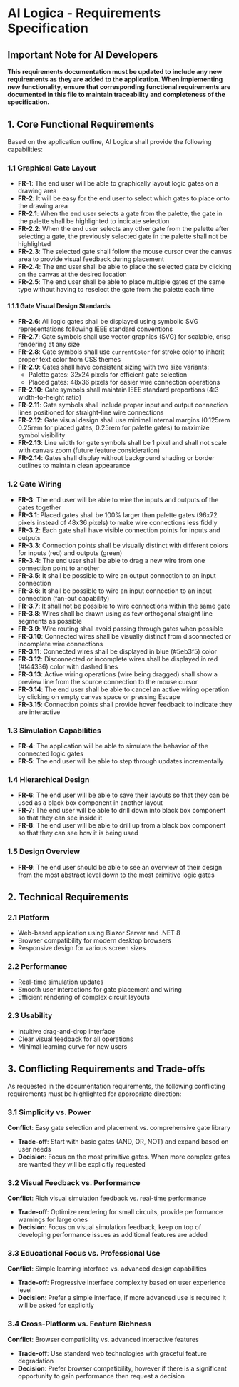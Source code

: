 # AI Logica - Requirements Specification

## Important Note for AI Developers
**This requirements documentation must be updated to include any new requirements as they are added to the application. When implementing new functionality, ensure that corresponding functional requirements are documented in this file to maintain traceability and completeness of the specification.**

## 1. Core Functional Requirements

Based on the application outline, AI Logica shall provide the following capabilities:

### 1.1 Graphical Gate Layout
- **FR-1**: The end user will be able to graphically layout logic gates on a drawing area
- **FR-2**: It will be easy for the end user to select which gates to place onto the drawing area
- **FR-2.1**: When the end user selects a gate from the palette, the gate in the palette shall be highlighted to indicate selection
- **FR-2.2**: When the end user selects any other gate from the palette after selecting a gate, the previously selected gate in the palette shall not be highlighted
- **FR-2.3**: The selected gate shall follow the mouse cursor over the canvas area to provide visual feedback during placement
- **FR-2.4**: The end user shall be able to place the selected gate by clicking on the canvas at the desired location
- **FR-2.5**: The end user shall be able to place multiple gates of the same type without having to reselect the gate from the palette each time

#### 1.1.1 Gate Visual Design Standards
- **FR-2.6**: All logic gates shall be displayed using symbolic SVG representations following IEEE standard conventions
- **FR-2.7**: Gate symbols shall use vector graphics (SVG) for scalable, crisp rendering at any size
- **FR-2.8**: Gate symbols shall use `currentColor` for stroke color to inherit proper text color from CSS themes
- **FR-2.9**: Gates shall have consistent sizing with two size variants:
  - Palette gates: 32x24 pixels for efficient gate selection
  - Placed gates: 48x36 pixels for easier wire connection operations
- **FR-2.10**: Gate symbols shall maintain IEEE standard proportions (4:3 width-to-height ratio)
- **FR-2.11**: Gate symbols shall include proper input and output connection lines positioned for straight-line wire connections
- **FR-2.12**: Gate visual design shall use minimal internal margins (0.125rem 0.25rem for placed gates, 0.25rem for palette gates) to maximize symbol visibility
- **FR-2.13**: Line width for gate symbols shall be 1 pixel and shall not scale with canvas zoom (future feature consideration)
- **FR-2.14**: Gates shall display without background shading or border outlines to maintain clean appearance

### 1.2 Gate Wiring
- **FR-3**: The end user will be able to wire the inputs and outputs of the gates together
- **FR-3.1**: Placed gates shall be 100% larger than palette gates (96x72 pixels instead of 48x36 pixels) to make wire connections less fiddly
- **FR-3.2**: Each gate shall have visible connection points for inputs and outputs
- **FR-3.3**: Connection points shall be visually distinct with different colors for inputs (red) and outputs (green)
- **FR-3.4**: The end user shall be able to drag a new wire from one connection point to another
- **FR-3.5**: It shall be possible to wire an output connection to an input connection
- **FR-3.6**: It shall be possible to wire an input connection to an input connection (fan-out capability)
- **FR-3.7**: It shall not be possible to wire connections within the same gate
- **FR-3.8**: Wires shall be drawn using as few orthogonal straight line segments as possible
- **FR-3.9**: Wire routing shall avoid passing through gates when possible
- **FR-3.10**: Connected wires shall be visually distinct from disconnected or incomplete wire connections
- **FR-3.11**: Connected wires shall be displayed in blue (#5eb3f5) color
- **FR-3.12**: Disconnected or incomplete wires shall be displayed in red (#f44336) color with dashed lines
- **FR-3.13**: Active wiring operations (wire being dragged) shall show a preview line from the source connection to the mouse cursor
- **FR-3.14**: The end user shall be able to cancel an active wiring operation by clicking on empty canvas space or pressing Escape
- **FR-3.15**: Connection points shall provide hover feedback to indicate they are interactive

### 1.3 Simulation Capabilities
- **FR-4**: The application will be able to simulate the behavior of the connected logic gates
- **FR-5**: The end user will be able to step through updates incrementally

### 1.4 Hierarchical Design
- **FR-6**: The end user will be able to save their layouts so that they can be used as a black box component in another layout
- **FR-7**: The end user will be able to drill down into black box component so that they can see inside it
- **FR-8**: The end user will be able to drill up from a black box component so that they can see how it is being used

### 1.5 Design Overview
- **FR-9**: The end user should be able to see an overview of their design from the most abstract level down to the most primitive logic gates

## 2. Technical Requirements

### 2.1 Platform
- Web-based application using Blazor Server and .NET 8
- Browser compatibility for modern desktop browsers
- Responsive design for various screen sizes

### 2.2 Performance
- Real-time simulation updates
- Smooth user interactions for gate placement and wiring
- Efficient rendering of complex circuit layouts

### 2.3 Usability
- Intuitive drag-and-drop interface
- Clear visual feedback for all operations
- Minimal learning curve for new users

## 3. Conflicting Requirements and Trade-offs

As requested in the documentation requirements, the following conflicting requirements must be highlighted for appropriate direction:

### 3.1 Simplicity vs. Power
**Conflict**: Easy gate selection and placement vs. comprehensive gate library
- **Trade-off**: Start with basic gates (AND, OR, NOT) and expand based on user needs
- **Decision**: Focus on the most primitive gates. When more complex gates are wanted they will be explicitly requested

### 3.2 Visual Feedback vs. Performance
**Conflict**: Rich visual simulation feedback vs. real-time performance
- **Trade-off**: Optimize rendering for small circuits, provide performance warnings for large ones
- **Decision**: Focus on visual simulation feedback, keep on top of developing performance issues as additional features are added

### 3.3 Educational Focus vs. Professional Use
**Conflict**: Simple learning interface vs. advanced design capabilities
- **Trade-off**: Progressive interface complexity based on user experience level
- **Decision**: Prefer a simple interface, if more advanced use is required it will be asked for explicitly

### 3.4 Cross-Platform vs. Feature Richness
**Conflict**: Browser compatibility vs. advanced interactive features
- **Trade-off**: Use standard web technologies with graceful feature degradation
- **Decision**: Prefer browser compatibility, however if there is a significant opportunity to gain performance then request a decision